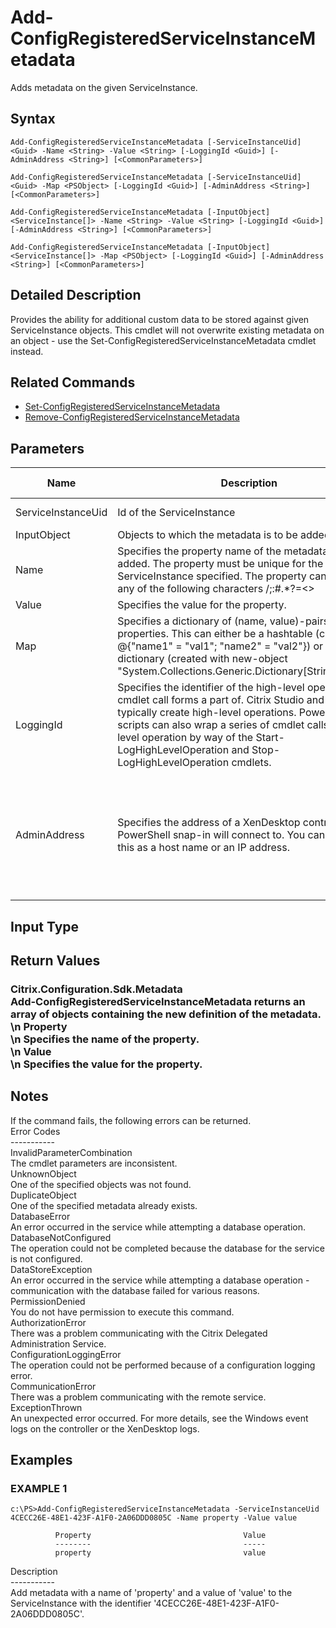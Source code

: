 ﻿# Add-ConfigRegisteredServiceInstanceMetadata

   Adds metadata on the given ServiceInstance.

## Syntax
```
Add-ConfigRegisteredServiceInstanceMetadata [-ServiceInstanceUid] <Guid> -Name <String> -Value <String> [-LoggingId <Guid>] [-AdminAddress <String>] [<CommonParameters>]

Add-ConfigRegisteredServiceInstanceMetadata [-ServiceInstanceUid] <Guid> -Map <PSObject> [-LoggingId <Guid>] [-AdminAddress <String>] [<CommonParameters>]

Add-ConfigRegisteredServiceInstanceMetadata [-InputObject] <ServiceInstance[]> -Name <String> -Value <String> [-LoggingId <Guid>] [-AdminAddress <String>] [<CommonParameters>]

Add-ConfigRegisteredServiceInstanceMetadata [-InputObject] <ServiceInstance[]> -Map <PSObject> [-LoggingId <Guid>] [-AdminAddress <String>] [<CommonParameters>]
```

## Detailed Description
   Provides the ability for additional custom data to be stored against given ServiceInstance objects. This cmdlet will not overwrite existing metadata on an object - use the Set-ConfigRegisteredServiceInstanceMetadata cmdlet instead.

## Related Commands
  * [Set-ConfigRegisteredServiceInstanceMetadata](Set-ConfigRegisteredServiceInstanceMetadata.html)
  * [Remove-ConfigRegisteredServiceInstanceMetadata](Remove-ConfigRegisteredServiceInstanceMetadata.html)
## Parameters

| Name   | Description | Required? | Pipeline Input | Default Value |
| --- | --- | --- | --- | --- |
| ServiceInstanceUid | Id of the ServiceInstance | true | true (ByValue, ByPropertyName) |  |
| InputObject | Objects to which the metadata is to be added. | true | true (ByValue) |  |
| Name | Specifies the property name of the metadata to be added. The property must be unique for the ServiceInstance specified. The property cannot contain any of the following characters \/;:#.*?=<>|[]()"' | true | false |  |
| Value | Specifies the value for the property. | true | false |  |
| Map | Specifies a dictionary of (name, value)-pairs for the properties. This can either be a hashtable (created with @{"name1" = "val1"; "name2" = "val2"}) or a string dictionary (created with new-object "System.Collections.Generic.Dictionary[String,String]"). | true | true (ByValue) |  |
| LoggingId | Specifies the identifier of the high-level operation this cmdlet call forms a part of. Citrix Studio and Director typically create high-level operations. PowerShell scripts can also wrap a series of cmdlet calls in a high-level operation by way of the Start-LogHighLevelOperation and Stop-LogHighLevelOperation cmdlets. | false | false |  |
| AdminAddress | Specifies the address of a XenDesktop controller the PowerShell snap-in will connect to. You can provide this as a host name or an IP address. | false | false | Localhost. Once a value is provided by any cmdlet, this value becomes the default. |

## Input Type
### 
   
## Return Values
### Citrix.Configuration.Sdk.Metadata<br>   Add-ConfigRegisteredServiceInstanceMetadata returns an array of objects containing the new definition of the metadata.<br>\n    Property <string><br>\n        Specifies the name of the property.<br>\n    Value <string><br>\n        Specifies the value for the property.
   ## Notes
   If the command fails, the following errors can be returned.<br>    Error Codes<br>    -----------<br>    InvalidParameterCombination<br>        The cmdlet parameters are inconsistent.<br>    UnknownObject<br>        One of the specified objects was not found.<br>    DuplicateObject<br>        One of the specified metadata already exists.<br>    DatabaseError<br>        An error occurred in the service while attempting a database operation.<br>    DatabaseNotConfigured<br>        The operation could not be completed because the database for the service is not configured.<br>    DataStoreException<br>        An error occurred in the service while attempting a database operation - communication with the database failed for various reasons.<br>    PermissionDenied<br>        You do not have permission to execute this command.<br>    AuthorizationError<br>        There was a problem communicating with the Citrix Delegated Administration Service.<br>    ConfigurationLoggingError<br>        The operation could not be performed because of a configuration logging error.<br>    CommunicationError<br>        There was a problem communicating with the remote service.<br>    ExceptionThrown<br>        An unexpected error occurred.  For more details, see the Windows event logs on the controller or the XenDesktop logs.
## Examples

### EXAMPLE 1
```
c:\PS>Add-ConfigRegisteredServiceInstanceMetadata -ServiceInstanceUid 4CECC26E-48E1-423F-A1F0-2A06DDD0805C -Name property -Value value

          Property                                  Value
          --------                                  -----
          property                                  value
```
   Description<br>-----------<br>Add metadata with a name of 'property' and a value of 'value' to the ServiceInstance with the identifier '4CECC26E-48E1-423F-A1F0-2A06DDD0805C'.
